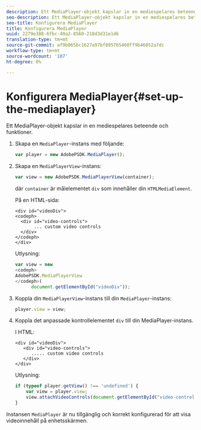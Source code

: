 ```yaml
---
description: Ett MediaPlayer-objekt kapslar in en mediespelares beteende och funktioner.
seo-description: Ett MediaPlayer-objekt kapslar in en mediespelares beteende och funktioner.
seo-title: Konfigurera MediaPlayer
title: Konfigurera MediaPlayer
uuid: 2279e388-6fbc-49a2-8560-218d3d31e1d6
translation-type: tm+mt
source-git-commit: af9b865bc1627a97bf8957b5460ff9b46052a7dc
workflow-type: tm+mt
source-wordcount: '107'
ht-degree: 0%

---
```



# Konfigurera MediaPlayer{#set-up-the-mediaplayer}

Ett MediaPlayer-objekt kapslar in en mediespelares beteende och funktioner.

1. Skapa en `MediaPlayer`-instans med följande:

   ```js
   var player = new AdobePSDK.MediaPlayer();
   ```

1. Skapa en `MediaPlayerView`-instans:

   ```js
   var view = new AdobePSDK.MediaPlayerView(container);
   ```

   där `container` är målelementet `div` som innehåller din `HTMLMediaElement`.

   På en HTML-sida:

   ```
   <div id="videoDiv"> 
   <codeph>
     <div id="video-controls"> 
          ... custom video controls 
     </div> 
   </codeph> 
   </div>
   ```

   Utlysning:

   ```js
   var view = new  
   <codeph>
   AdobePSDK.MediaPlayerView 
   </codeph>( 
         document.getElementById("videoDiv"));  
   ```

1. Koppla din `MediaPlayerView`-instans till din `MediaPlayer`-instans:

   ```js
   player.view = view;
   ```

1. Koppla det anpassade kontrollelementet `div` till din MediaPlayer-instans.

   I HTML:

   ```
   <div id="videoDiv"> 
      <div id="video-controls"> 
         ..... custom video controls 
      </div> 
   </div>
   ```

   Utlysning:

   ```js
   if (typeof player.getView() !== 'undefined') { 
       var view = player.view; 
       view.attachVideoControls(document.getElementById("video-controls")); 
   }
   ```

Instansen `MediaPlayer` är nu tillgänglig och korrekt konfigurerad för att visa videoinnehåll på enhetsskärmen.
